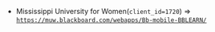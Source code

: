  - Mississippi University for Women(`client_id=1720`) => [`https://muw.blackboard.com/webapps/Bb-mobile-BBLEARN/`](https://muw.blackboard.com/webapps/Bb-mobile-BBLEARN/)
